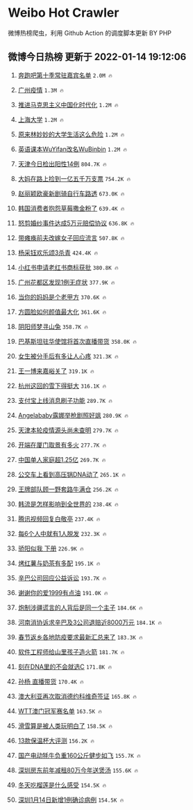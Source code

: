 # Weibo Hot Crawler 



微博热榜爬虫，利用 Github Action 的调度脚本更新 BY PHP 


## 微博今日热榜 更新于 2022-01-14 19:12:06 
1. [奔跑吧第十季常驻嘉宾名单](https://s.weibo.com/weibo?q=%23%E5%A5%94%E8%B7%91%E5%90%A7%E7%AC%AC%E5%8D%81%E5%AD%A3%E5%B8%B8%E9%A9%BB%E5%98%89%E5%AE%BE%E5%90%8D%E5%8D%95%23&Refer=top) `2.0M 🔥` 

1. [广州疫情](https://s.weibo.com/weibo?q=%23%E5%B9%BF%E5%B7%9E%E7%96%AB%E6%83%85%23&Refer=top) `1.3M 🔥` 

1. [推进马克思主义中国化时代化](https://s.weibo.com/weibo?q=%23%E6%8E%A8%E8%BF%9B%E9%A9%AC%E5%85%8B%E6%80%9D%E4%B8%BB%E4%B9%89%E4%B8%AD%E5%9B%BD%E5%8C%96%E6%97%B6%E4%BB%A3%E5%8C%96%23&Refer=top) `1.2M 🔥` 

1. [上海大学](https://s.weibo.com/weibo?q=%E4%B8%8A%E6%B5%B7%E5%A4%A7%E5%AD%A6&Refer=top) `1.2M 🔥` 

1. [原来林妙妙的大学生活这么危险](https://s.weibo.com/weibo?q=%23%E5%8E%9F%E6%9D%A5%E6%9E%97%E5%A6%99%E5%A6%99%E7%9A%84%E5%A4%A7%E5%AD%A6%E7%94%9F%E6%B4%BB%E8%BF%99%E4%B9%88%E5%8D%B1%E9%99%A9%23&Refer=top) `1.2M 🔥` 

1. [英语课本WuYifan改名WuBinbin](https://s.weibo.com/weibo?q=%23%E8%8B%B1%E8%AF%AD%E8%AF%BE%E6%9C%ACWuYifan%E6%94%B9%E5%90%8DWuBinbin%23&Refer=top) `1.2M 🔥` 

1. [天津今日检出阳性14例](https://s.weibo.com/weibo?q=%23%E5%A4%A9%E6%B4%A5%E4%BB%8A%E6%97%A5%E6%A3%80%E5%87%BA%E9%98%B3%E6%80%A714%E4%BE%8B%23&Refer=top) `804.7K 🔥` 

1. [大妈在路上捡到一亿五千万支票](https://s.weibo.com/weibo?q=%23%E5%A4%A7%E5%A6%88%E5%9C%A8%E8%B7%AF%E4%B8%8A%E6%8D%A1%E5%88%B0%E4%B8%80%E4%BA%BF%E4%BA%94%E5%8D%83%E4%B8%87%E6%94%AF%E7%A5%A8%23&Refer=top) `754.2K 🔥` 

1. [赵丽颖欧豪新剧骑自行车路透](https://s.weibo.com/weibo?q=%23%E8%B5%B5%E4%B8%BD%E9%A2%96%E6%AC%A7%E8%B1%AA%E6%96%B0%E5%89%A7%E9%AA%91%E8%87%AA%E8%A1%8C%E8%BD%A6%E8%B7%AF%E9%80%8F%23&Refer=top) `673.0K 🔥` 

1. [韩国消费者抱怨草莓撒金粉了](https://s.weibo.com/weibo?q=%23%E9%9F%A9%E5%9B%BD%E6%B6%88%E8%B4%B9%E8%80%85%E6%8A%B1%E6%80%A8%E8%8D%89%E8%8E%93%E6%92%92%E9%87%91%E7%B2%89%E4%BA%86%23&Refer=top) `639.4K 🔥` 

1. [怒剪婚纱事件达成5万元赔偿协议](https://s.weibo.com/weibo?q=%23%E6%80%92%E5%89%AA%E5%A9%9A%E7%BA%B1%E4%BA%8B%E4%BB%B6%E8%BE%BE%E6%88%905%E4%B8%87%E5%85%83%E8%B5%94%E5%81%BF%E5%8D%8F%E8%AE%AE%23&Refer=top) `636.8K 🔥` 

1. [带瘫痪前夫改嫁女子回应流言](https://s.weibo.com/weibo?q=%23%E5%B8%A6%E7%98%AB%E7%97%AA%E5%89%8D%E5%A4%AB%E6%94%B9%E5%AB%81%E5%A5%B3%E5%AD%90%E5%9B%9E%E5%BA%94%E6%B5%81%E8%A8%80%23&Refer=top) `507.8K 🔥` 

1. [杨采钰欢乐颂3杀青](https://s.weibo.com/weibo?q=%23%E6%9D%A8%E9%87%87%E9%92%B0%E6%AC%A2%E4%B9%90%E9%A2%823%E6%9D%80%E9%9D%92%23&Refer=top) `424.4K 🔥` 

1. [小红书申请老红书商标获批](https://s.weibo.com/weibo?q=%23%E5%B0%8F%E7%BA%A2%E4%B9%A6%E7%94%B3%E8%AF%B7%E8%80%81%E7%BA%A2%E4%B9%A6%E5%95%86%E6%A0%87%E8%8E%B7%E6%89%B9%23&Refer=top) `380.8K 🔥` 

1. [广州花都区发现1例无症状](https://s.weibo.com/weibo?q=%23%E5%B9%BF%E5%B7%9E%E8%8A%B1%E9%83%BD%E5%8C%BA%E5%8F%91%E7%8E%B01%E4%BE%8B%E6%97%A0%E7%97%87%E7%8A%B6%23&Refer=top) `377.9K 🔥` 

1. [当你的妈妈是个老甲方](https://s.weibo.com/weibo?q=%23%E5%BD%93%E4%BD%A0%E7%9A%84%E5%A6%88%E5%A6%88%E6%98%AF%E4%B8%AA%E8%80%81%E7%94%B2%E6%96%B9%23&Refer=top) `370.6K 🔥` 

1. [方圆脸如何颜值最大化](https://s.weibo.com/weibo?q=%23%E6%96%B9%E5%9C%86%E8%84%B8%E5%A6%82%E4%BD%95%E9%A2%9C%E5%80%BC%E6%9C%80%E5%A4%A7%E5%8C%96%23&Refer=top) `361.6K 🔥` 

1. [阴阳师梦寻山兔](https://s.weibo.com/weibo?q=%23%E9%98%B4%E9%98%B3%E5%B8%88%E6%A2%A6%E5%AF%BB%E5%B1%B1%E5%85%94%23&Refer=top) `358.7K 🔥` 

1. [巴基斯坦驻华使馆将首次直播带货](https://s.weibo.com/weibo?q=%23%E5%B7%B4%E5%9F%BA%E6%96%AF%E5%9D%A6%E9%A9%BB%E5%8D%8E%E4%BD%BF%E9%A6%86%E5%B0%86%E9%A6%96%E6%AC%A1%E7%9B%B4%E6%92%AD%E5%B8%A6%E8%B4%A7%23&Refer=top) `358.0K 🔥` 

1. [女生被分手后有多让人心疼](https://s.weibo.com/weibo?q=%23%E5%A5%B3%E7%94%9F%E8%A2%AB%E5%88%86%E6%89%8B%E5%90%8E%E6%9C%89%E5%A4%9A%E8%AE%A9%E4%BA%BA%E5%BF%83%E7%96%BC%23&Refer=top) `321.3K 🔥` 

1. [王一博来嘉峪关了](https://s.weibo.com/weibo?q=%23%E7%8E%8B%E4%B8%80%E5%8D%9A%E6%9D%A5%E5%98%89%E5%B3%AA%E5%85%B3%E4%BA%86%23&Refer=top) `319.1K 🔥` 

1. [杭州这回的雪下得挺大](https://s.weibo.com/weibo?q=%23%E6%9D%AD%E5%B7%9E%E8%BF%99%E5%9B%9E%E7%9A%84%E9%9B%AA%E4%B8%8B%E5%BE%97%E6%8C%BA%E5%A4%A7%23&Refer=top) `316.1K 🔥` 

1. [支付宝上线消息刷子功能](https://s.weibo.com/weibo?q=%23%E6%94%AF%E4%BB%98%E5%AE%9D%E4%B8%8A%E7%BA%BF%E6%B6%88%E6%81%AF%E5%88%B7%E5%AD%90%E5%8A%9F%E8%83%BD%23&Refer=top) `289.7K 🔥` 

1. [Angelababy露娜举枪剧照好飒](https://s.weibo.com/weibo?q=%23Angelababy%E9%9C%B2%E5%A8%9C%E4%B8%BE%E6%9E%AA%E5%89%A7%E7%85%A7%E5%A5%BD%E9%A3%92%23&Refer=top) `280.9K 🔥` 

1. [天津本轮疫情源头尚未查明](https://s.weibo.com/weibo?q=%23%E5%A4%A9%E6%B4%A5%E6%9C%AC%E8%BD%AE%E7%96%AB%E6%83%85%E6%BA%90%E5%A4%B4%E5%B0%9A%E6%9C%AA%E6%9F%A5%E6%98%8E%23&Refer=top) `279.7K 🔥` 

1. [开端在厦门取景有多火](https://s.weibo.com/weibo?q=%23%E5%BC%80%E7%AB%AF%E5%9C%A8%E5%8E%A6%E9%97%A8%E5%8F%96%E6%99%AF%E6%9C%89%E5%A4%9A%E7%81%AB%23&Refer=top) `277.7K 🔥` 

1. [中国单人家庭超1.25亿](https://s.weibo.com/weibo?q=%23%E4%B8%AD%E5%9B%BD%E5%8D%95%E4%BA%BA%E5%AE%B6%E5%BA%AD%E8%B6%851.25%E4%BA%BF%23&Refer=top) `269.7K 🔥` 

1. [公交车上看到高压锅DNA动了](https://s.weibo.com/weibo?q=%23%E5%85%AC%E4%BA%A4%E8%BD%A6%E4%B8%8A%E7%9C%8B%E5%88%B0%E9%AB%98%E5%8E%8B%E9%94%85DNA%E5%8A%A8%E4%BA%86%23&Refer=top) `265.1K 🔥` 

1. [王牌部队顾一野套路牛满仓](https://s.weibo.com/weibo?q=%23%E7%8E%8B%E7%89%8C%E9%83%A8%E9%98%9F%E9%A1%BE%E4%B8%80%E9%87%8E%E5%A5%97%E8%B7%AF%E7%89%9B%E6%BB%A1%E4%BB%93%23&Refer=top) `256.2K 🔥` 

1. [韩流是怎样影响到全世界的](https://s.weibo.com/weibo?q=%23%E9%9F%A9%E6%B5%81%E6%98%AF%E6%80%8E%E6%A0%B7%E5%BD%B1%E5%93%8D%E5%88%B0%E5%85%A8%E4%B8%96%E7%95%8C%E7%9A%84%23&Refer=top) `238.4K 🔥` 

1. [腾讯视频回复白敬亭](https://s.weibo.com/weibo?q=%23%E8%85%BE%E8%AE%AF%E8%A7%86%E9%A2%91%E5%9B%9E%E5%A4%8D%E7%99%BD%E6%95%AC%E4%BA%AD%23&Refer=top) `237.4K 🔥` 

1. [每6个人中就有1人脱发](https://s.weibo.com/weibo?q=%23%E6%AF%8F6%E4%B8%AA%E4%BA%BA%E4%B8%AD%E5%B0%B1%E6%9C%891%E4%BA%BA%E8%84%B1%E5%8F%91%23&Refer=top) `232.3K 🔥` 

1. [骄阳似我 下册](https://s.weibo.com/weibo?q=%E9%AA%84%E9%98%B3%E4%BC%BC%E6%88%91%20%E4%B8%8B%E5%86%8C&Refer=top) `226.9K 🔥` 

1. [烤红薯与奶茶有多配](https://s.weibo.com/weibo?q=%23%E7%83%A4%E7%BA%A2%E8%96%AF%E4%B8%8E%E5%A5%B6%E8%8C%B6%E6%9C%89%E5%A4%9A%E9%85%8D%23&Refer=top) `195.1K 🔥` 

1. [辛巴公司回应公益诉讼](https://s.weibo.com/weibo?q=%23%E8%BE%9B%E5%B7%B4%E5%85%AC%E5%8F%B8%E5%9B%9E%E5%BA%94%E5%85%AC%E7%9B%8A%E8%AF%89%E8%AE%BC%23&Refer=top) `193.7K 🔥` 

1. [谢谢你的爱1999有点油](https://s.weibo.com/weibo?q=%E8%B0%A2%E8%B0%A2%E4%BD%A0%E7%9A%84%E7%88%B11999%E6%9C%89%E7%82%B9%E6%B2%B9&Refer=top) `191.0K 🔥` 

1. [炮制涉疆谎言的人背后是同一个主子](https://s.weibo.com/weibo?q=%23%E7%82%AE%E5%88%B6%E6%B6%89%E7%96%86%E8%B0%8E%E8%A8%80%E7%9A%84%E4%BA%BA%E8%83%8C%E5%90%8E%E6%98%AF%E5%90%8C%E4%B8%80%E4%B8%AA%E4%B8%BB%E5%AD%90%23&Refer=top) `184.6K 🔥` 

1. [河南消协诉求辛巴及3公司退赔近8000万元](https://s.weibo.com/weibo?q=%23%E6%B2%B3%E5%8D%97%E6%B6%88%E5%8D%8F%E8%AF%89%E6%B1%82%E8%BE%9B%E5%B7%B4%E5%8F%8A3%E5%85%AC%E5%8F%B8%E9%80%80%E8%B5%94%E8%BF%918000%E4%B8%87%E5%85%83%23&Refer=top) `184.1K 🔥` 

1. [春节返乡各地防疫要求最新汇总来了](https://s.weibo.com/weibo?q=%23%E6%98%A5%E8%8A%82%E8%BF%94%E4%B9%A1%E5%90%84%E5%9C%B0%E9%98%B2%E7%96%AB%E8%A6%81%E6%B1%82%E6%9C%80%E6%96%B0%E6%B1%87%E6%80%BB%E6%9D%A5%E4%BA%86%23&Refer=top) `183.3K 🔥` 

1. [软件工程师给山里孩子造火箭](https://s.weibo.com/weibo?q=%23%E8%BD%AF%E4%BB%B6%E5%B7%A5%E7%A8%8B%E5%B8%88%E7%BB%99%E5%B1%B1%E9%87%8C%E5%AD%A9%E5%AD%90%E9%80%A0%E7%81%AB%E7%AE%AD%23&Refer=top) `181.7K 🔥` 

1. [刻在DNA里的不会就选C](https://s.weibo.com/weibo?q=%23%E5%88%BB%E5%9C%A8DNA%E9%87%8C%E7%9A%84%E4%B8%8D%E4%BC%9A%E5%B0%B1%E9%80%89C%23&Refer=top) `171.8K 🔥` 

1. [孙杨 直播带货](https://s.weibo.com/weibo?q=%E5%AD%99%E6%9D%A8%20%E7%9B%B4%E6%92%AD%E5%B8%A6%E8%B4%A7&Refer=top) `170.4K 🔥` 

1. [澳大利亚再次取消德约科维奇签证](https://s.weibo.com/weibo?q=%23%E6%BE%B3%E5%A4%A7%E5%88%A9%E4%BA%9A%E5%86%8D%E6%AC%A1%E5%8F%96%E6%B6%88%E5%BE%B7%E7%BA%A6%E7%A7%91%E7%BB%B4%E5%A5%87%E7%AD%BE%E8%AF%81%23&Refer=top) `165.8K 🔥` 

1. [WTT澳门冠军赛名单](https://s.weibo.com/weibo?q=%23WTT%E6%BE%B3%E9%97%A8%E5%86%A0%E5%86%9B%E8%B5%9B%E5%90%8D%E5%8D%95%23&Refer=top) `163.5K 🔥` 

1. [滑雪算是被人类玩明白了](https://s.weibo.com/weibo?q=%23%E6%BB%91%E9%9B%AA%E7%AE%97%E6%98%AF%E8%A2%AB%E4%BA%BA%E7%B1%BB%E7%8E%A9%E6%98%8E%E7%99%BD%E4%BA%86%23&Refer=top) `158.5K 🔥` 

1. [13款保温杯大评测](https://s.weibo.com/weibo?q=%2313%E6%AC%BE%E4%BF%9D%E6%B8%A9%E6%9D%AF%E5%A4%A7%E8%AF%84%E6%B5%8B%23&Refer=top) `156.2K 🔥` 

1. [国产电动牦牛负重160公斤健步如飞](https://s.weibo.com/weibo?q=%23%E5%9B%BD%E4%BA%A7%E7%94%B5%E5%8A%A8%E7%89%A6%E7%89%9B%E8%B4%9F%E9%87%8D160%E5%85%AC%E6%96%A4%E5%81%A5%E6%AD%A5%E5%A6%82%E9%A3%9E%23&Refer=top) `155.7K 🔥` 

1. [深圳房东前年减租80万今年送煲汤](https://s.weibo.com/weibo?q=%23%E6%B7%B1%E5%9C%B3%E6%88%BF%E4%B8%9C%E5%89%8D%E5%B9%B4%E5%87%8F%E7%A7%9F80%E4%B8%87%E4%BB%8A%E5%B9%B4%E9%80%81%E7%85%B2%E6%B1%A4%23&Refer=top) `155.6K 🔥` 

1. [冬天吃榴莲是什么感受](https://s.weibo.com/weibo?q=%23%E5%86%AC%E5%A4%A9%E5%90%83%E6%A6%B4%E8%8E%B2%E6%98%AF%E4%BB%80%E4%B9%88%E6%84%9F%E5%8F%97%23&Refer=top) `154.5K 🔥` 

1. [深圳1月14日新增1例确诊病例](https://s.weibo.com/weibo?q=%E6%B7%B1%E5%9C%B31%E6%9C%8814%E6%97%A5%E6%96%B0%E5%A2%9E1%E4%BE%8B%E7%A1%AE%E8%AF%8A%E7%97%85%E4%BE%8B&Refer=top) `154.5K 🔥` 

